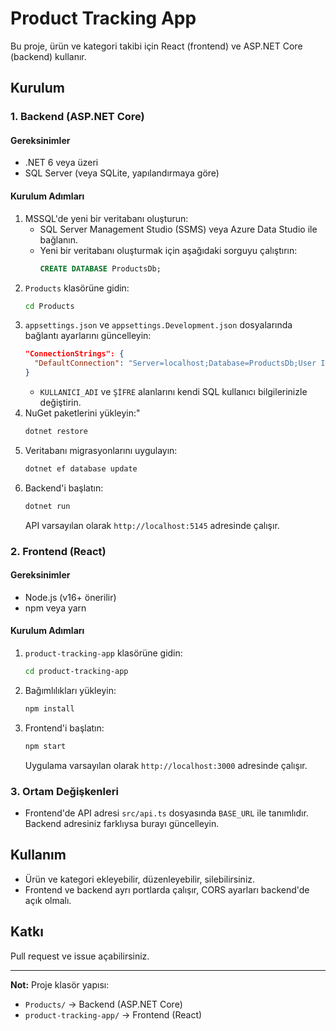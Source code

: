 # Product Tracking App

Bu proje, ürün ve kategori takibi için React (frontend) ve ASP.NET Core (backend) kullanır.

## Kurulum

### 1. Backend (ASP.NET Core)

#### Gereksinimler
- .NET 6 veya üzeri
- SQL Server (veya SQLite, yapılandırmaya göre)

#### Kurulum Adımları
1. MSSQL'de yeni bir veritabanı oluşturun:
   - SQL Server Management Studio (SSMS) veya Azure Data Studio ile bağlanın.
   - Yeni bir veritabanı oluşturmak için aşağıdaki sorguyu çalıştırın:
     ```sql
     CREATE DATABASE ProductsDb;
     ```
2. `Products` klasörüne gidin:
   ```sh
   cd Products
   ```
3. `appsettings.json` ve `appsettings.Development.json` dosyalarında bağlantı ayarlarını güncelleyin:
   ```json
   "ConnectionStrings": {
     "DefaultConnection": "Server=localhost;Database=ProductsDb;User Id=KULLANICI_ADI;Password=ŞİFRE;TrustServerCertificate=True;"
   }
   ```
   - `KULLANICI_ADI` ve `ŞİFRE` alanlarını kendi SQL kullanıcı bilgilerinizle değiştirin.
4. NuGet paketlerini yükleyin:"
   ```sh
   dotnet restore
   ```
5. Veritabanı migrasyonlarını uygulayın:
   ```sh
   dotnet ef database update
   ```
6. Backend'i başlatın:
   ```sh
   dotnet run
   ```
   API varsayılan olarak `http://localhost:5145` adresinde çalışır.

### 2. Frontend (React)

#### Gereksinimler
- Node.js (v16+ önerilir)
- npm veya yarn

#### Kurulum Adımları
1. `product-tracking-app` klasörüne gidin:
   ```sh
   cd product-tracking-app
   ```
2. Bağımlılıkları yükleyin:
   ```sh
   npm install
   ```
3. Frontend'i başlatın:
   ```sh
   npm start
   ```
   Uygulama varsayılan olarak `http://localhost:3000` adresinde çalışır.

### 3. Ortam Değişkenleri
- Frontend'de API adresi `src/api.ts` dosyasında `BASE_URL` ile tanımlıdır. Backend adresiniz farklıysa burayı güncelleyin.

## Kullanım
- Ürün ve kategori ekleyebilir, düzenleyebilir, silebilirsiniz.
- Frontend ve backend ayrı portlarda çalışır, CORS ayarları backend'de açık olmalı.

## Katkı
Pull request ve issue açabilirsiniz.

---

**Not:** Proje klasör yapısı:
- `Products/` → Backend (ASP.NET Core)
- `product-tracking-app/` → Frontend (React)


